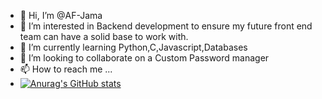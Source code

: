 - 👋 Hi, I’m @AF-Jama
- 👀 I’m interested in Backend development to ensure my future front end team can have a solid base to work with.
- 🌱 I’m currently learning Python,C,Javascript,Databases
- 💞️ I’m looking to collaborate on a Custom Password manager 
- 📫 How to reach me ...
- [![Anurag's GitHub stats](https://github-readme-stats.vercel.app/api?username=AF-Jama)](https://github.com/anuraghazra/github-readme-stats)

<!---
AF-Jama/AF-Jama is a ✨ special ✨ repository because its `README.md` (this file) appears on your GitHub profile.
You can click the Preview link to take a look at your changes.
--->

